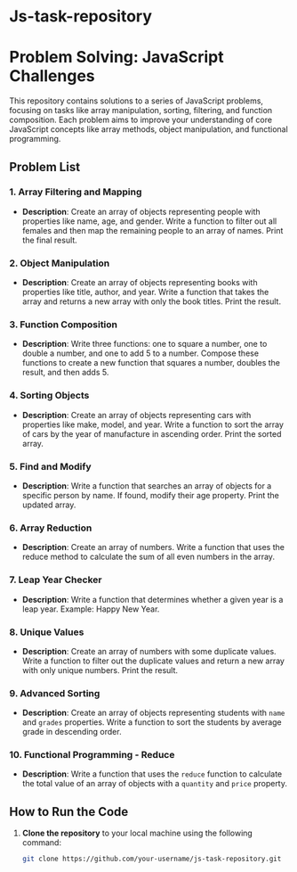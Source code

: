 # Js-task-repository

# Problem Solving: JavaScript Challenges

This repository contains solutions to a series of JavaScript problems, focusing on tasks like array manipulation, sorting, filtering, and function composition. Each problem aims to improve your understanding of core JavaScript concepts like array methods, object manipulation, and functional programming.

## Problem List

### 1. **Array Filtering and Mapping**

- **Description**: Create an array of objects representing people with properties like name, age, and gender. Write a function to filter out all females and then map the remaining people to an array of names. Print the final result.

### 2. **Object Manipulation**

- **Description**: Create an array of objects representing books with properties like title, author, and year. Write a function that takes the array and returns a new array with only the book titles. Print the result.

### 3. **Function Composition**

- **Description**: Write three functions: one to square a number, one to double a number, and one to add 5 to a number. Compose these functions to create a new function that squares a number, doubles the result, and then adds 5.

### 4. **Sorting Objects**

- **Description**: Create an array of objects representing cars with properties like make, model, and year. Write a function to sort the array of cars by the year of manufacture in ascending order. Print the sorted array.

### 5. **Find and Modify**

- **Description**: Write a function that searches an array of objects for a specific person by name. If found, modify their age property. Print the updated array.

### 6. **Array Reduction**

- **Description**: Create an array of numbers. Write a function that uses the reduce method to calculate the sum of all even numbers in the array.

### 7. **Leap Year Checker**

- **Description**: Write a function that determines whether a given year is a leap year. Example: Happy New Year.

### 8. **Unique Values**

- **Description**: Create an array of numbers with some duplicate values. Write a function to filter out the duplicate values and return a new array with only unique numbers. Print the result.

### 9. **Advanced Sorting**

- **Description**: Create an array of objects representing students with `name` and `grades` properties. Write a function to sort the students by average grade in descending order.

### 10. **Functional Programming - Reduce**

- **Description**: Write a function that uses the `reduce` function to calculate the total value of an array of objects with a `quantity` and `price` property.

## How to Run the Code

1. **Clone the repository** to your local machine using the following command:
   ```bash
   git clone https://github.com/your-username/js-task-repository.git
   ```
